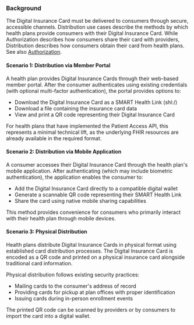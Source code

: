 
### Background

The Digital Insurance Card must be delivered to consumers through secure, accessible channels. Distribution use cases describe the methods by which health plans provide consumers with their Digital Insurance Card. While Authorization describes how consumers share their card with providers, Distribution describes how consumers obtain their card from health plans. See also [Authorization](Use_Case_Authorization.html).

#### Scenario 1: Distribution via Member Portal
A health plan provides Digital Insurance Cards through their web-based member portal. After the consumer authenticates using existing credentials (with optional multi-factor authentication), the portal provides options to:

- Download the Digital Insurance Card as a SMART Health Link (shl:/)
- Download a file containing the insurance card data
- View and print a QR code representing their Digital Insurance Card

For health plans that have implemented the Patient Access API, this represents a minimal technical lift, as the underlying FHIR resources are already available in the required format.

#### Scenario 2: Distribution via Mobile Application
A consumer accesses their Digital Insurance Card through the health plan's mobile application. After authenticating (which may include biometric authentication), the application enables the consumer to:

- Add the Digital Insurance Card directly to a compatible digital wallet
- Generate a scannable QR code representing their SMART Health Link
- Share the card using native mobile sharing capabilities

This method provides convenience for consumers who primarily interact with their health plan through mobile devices.

#### Scenario 3: Physical Distribution
Health plans distribute Digital Insurance Cards in physical format using established card distribution processes. The Digital Insurance Card is encoded as a QR code and printed on a physical insurance card alongside traditional card information.

Physical distribution follows existing security practices:

- Mailing cards to the consumer's address of record
- Providing cards for pickup at plan offices with proper identification
- Issuing cards during in-person enrollment events

The printed QR code can be scanned by providers or by consumers to import the card into a digital wallet.
